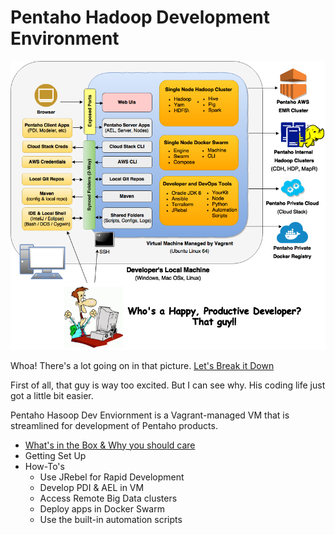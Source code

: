 # Pentaho Hadoop Development Environment

![Arch Diagram](pentaho-hadoop-dev-high-level-diagram.png)


Whoa!  There's a lot going on in that picture.  [Let's Break it Down](wiki/whats-in-the-box.md)

First of all, that guy is way too excited.  But I can see why.  His coding life just got a little bit  easier.

Pentaho Hasoop Dev Enviornment is a Vagrant-managed VM that is streamlined for development of Pentaho products.

* [What's in the Box & Why you should  care](wiki/whats-in-the-box.md)
* Getting Set Up
* How-To's
  - Use JRebel for Rapid Development
  - Develop PDI & AEL in VM
  - Access Remote Big Data clusters
  - Deploy apps in Docker Swarm
  - Use the built-in automation scripts
